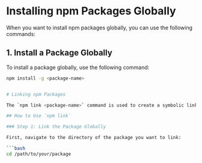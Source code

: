 # Installing npm Packages Globally

When you want to install npm packages globally, you can use the following commands:

## 1. Install a Package Globally

To install a package globally, use the following command:

```bash
npm install -g <package-name>


# Linking npm Packages

The `npm link <package-name>` command is used to create a symbolic link from a globally-installed package to your local project. This is particularly useful during development when you want to test changes made in a local package without having to publish it to the npm registry.

## How to Use `npm link`

### Step 1: Link the Package Globally

First, navigate to the directory of the package you want to link:

```bash
cd /path/to/your/package
